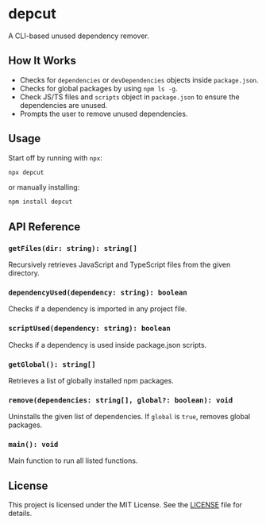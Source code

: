 # depcut

A CLI-based unused dependency remover.

## How It Works
- Checks for `dependencies` or `devDependencies` objects inside `package.json`.
- Checks for global packages by using `npm ls -g`.
- Check JS/TS files and `scripts` object in `package.json` to ensure the dependencies are unused.
- Prompts the user to remove unused dependencies.

## Usage

Start off by running with `npx`:

```sh
npx depcut
```

or manually installing:

```sh
npm install depcut
```

## API Reference

### `getFiles(dir: string): string[]`
Recursively retrieves JavaScript and TypeScript files from the given directory.

### `dependencyUsed(dependency: string): boolean`
Checks if a dependency is imported in any project file.

### `scriptUsed(dependency: string): boolean`
Checks if a dependency is used inside package.json scripts.

### `getGlobal(): string[]`
Retrieves a list of globally installed npm packages.

### `remove(dependencies: string[], global?: boolean): void`
Uninstalls the given list of dependencies. If `global` is `true`, removes global packages.

### `main(): void`
Main function to run all listed functions.

## License

This project is licensed under the MIT License. See the [LICENSE](https://github.com/realyoterry/depcut/blob/main/LICENSE) file for details.
